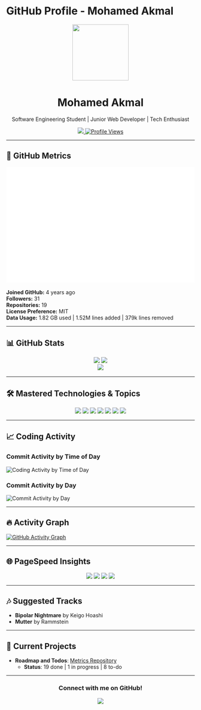 # GitHub Profile - Mohamed Akmal

<div align="center">
  <img src="https://github.com/your-username/your-username/raw/main/profile-picture.png" width="150" height="150">
  <h1>Mohamed Akmal</h1>
  <p>Software Engineering Student | Junior Web Developer | Tech Enthusiast</p>
  <a href="https://github.com/your-username?tab=followers">
    <img src="https://img.shields.io/github/followers/your-username?style=social">
  </a>
  <a href="https://github.com/your-username">
    <img src="https://komarev.com/ghpvc/?username=your-username&color=green" alt="Profile Views">
  </a>
</div>

---

## 🧭 GitHub Metrics

<div align="center">
  <img src="https://github.com/lowlighter/metrics/blob/examples/metrics.plugin.activity.svg" alt="GitHub Metrics" width="800">
</div>

**Joined GitHub:** 4 years ago  
**Followers:** 31  
**Repositories:** 19  
**License Preference:** MIT  
**Data Usage:** 1.82 GB used | 1.52M lines added | 379k lines removed

---

## 📊 GitHub Stats

<div align="center">
  <img src="https://github-readme-stats.vercel.app/api?username=your-username&show_icons=true&theme=dark&count_private=true&hide_border=true" width="400">
  <img src="https://github-readme-streak-stats.herokuapp.com?user=your-username&theme=dark&hide_border=true" width="400">
</div>

<div align="center">
  <img src="https://github-readme-stats.vercel.app/api/top-langs/?username=your-username&layout=compact&theme=dark&hide_border=true" width="400">
</div>

---

## 🛠️ Mastered Technologies & Topics

<div align="center">
  <img src="https://img.shields.io/badge/JavaScript-F7DF1E?style=for-the-badge&logo=javascript&logoColor=black">
  <img src="https://img.shields.io/badge/Python-3776AB?style=for-the-badge&logo=python&logoColor=white">
  <img src="https://img.shields.io/badge/C++-00599C?style=for-the-badge&logo=cplusplus&logoColor=white">
  <img src="https://img.shields.io/badge/HTML-E34F26?style=for-the-badge&logo=html5&logoColor=white">
  <img src="https://img.shields.io/badge/CSS-1572B6?style=for-the-badge&logo=css3&logoColor=white">
  <img src="https://img.shields.io/badge/Docker-2496ED?style=for-the-badge&logo=docker&logoColor=white">
  <img src="https://img.shields.io/badge/AWS-232F3E?style=for-the-badge&logo=amazonaws&logoColor=white">
  <!-- Add more technology badges as required -->
</div>

---

## 📈 Coding Activity

### Commit Activity by Time of Day
![Coding Activity by Time of Day](https://github-profile-summary-cards.vercel.app/api/cards/productive-time?username=your-username&theme=github_dark)

### Commit Activity by Day
![Commit Activity by Day](https://github-profile-summary-cards.vercel.app/api/cards/profile-details?username=your-username&theme=github_dark)

---

## 🔥 Activity Graph
[![GitHub Activity Graph](https://github-readme-activity-graph.cyclic.app/graph?username=your-username&theme=react-dark)](https://github.com/ashutosh00710/github-readme-activity-graph)

---

## 🌐 PageSpeed Insights
<div align="center">
  <img src="https://img.shields.io/badge/Performance-97%25-brightgreen?style=flat-square">
  <img src="https://img.shields.io/badge/Accessibility-100%25-brightgreen?style=flat-square">
  <img src="https://img.shields.io/badge/Best%20Practices-100%25-brightgreen?style=flat-square">
  <img src="https://img.shields.io/badge/SEO-100%25-brightgreen?style=flat-square">
</div>

---

## 🎶 Suggested Tracks
- **Bipolar Nightmare** by Keigo Hoashi
- **Mutter** by Rammstein

---

## 🔧 Current Projects
- **Roadmap and Todos**: [Metrics Repository](https://github.com/lowlighter/metrics)
  - **Status**: 19 done | 1 in progress | 8 to-do

---

<div align="center">
  <h3>Connect with me on GitHub!</h3>
  <a href="https://github.com/your-username">
    <img src="https://img.shields.io/badge/GitHub-Follow-blue?style=for-the-badge&logo=github">
  </a>
</div>

